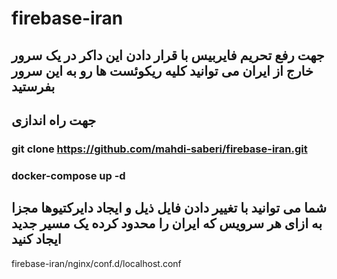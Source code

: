 # firebase-iran
## جهت رفع تحریم فایربیس با قرار دادن این داکر در یک سرور خارج از ایران می توانید کلیه ریکوئست ها رو به این سرور بفرستید

## جهت راه اندازی


### git clone https://github.com/mahdi-saberi/firebase-iran.git
### docker-compose up -d


## شما می توانید با تغییر دادن فایل ذیل و ایجاد دایرکتیوها مجزا به ازای هر سرویس که ایران را محدود کرده یک مسیر جدید ایجاد کنید
firebase-iran/nginx/conf.d/localhost.conf 

